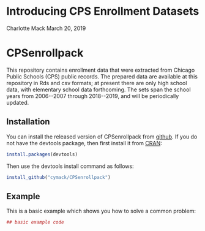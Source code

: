 Introducing CPS Enrollment Datasets
================
Charlotte Mack
March 20, 2019

<!-- README.md is generated from README.Rmd. Please edit that file -->
CPSenrollpack
=============

This repository contains enrollment data that were extracted from Chicago Public Schools (CPS) public records. The prepared data are available at this repository in Rds and csv formats; at present there are only high school data, with elementary school data forthcoming. The sets span the school years from 2006--2007 through 2018--2019, and will be periodically updated.

Installation
------------

You can install the released version of CPSenrollpack from [github](https://github.com/cymack/CPSenrollpack). If you do not have the devtools package, then first install it from [CRAN](https://cran.r-project.org/):

``` r
install.packages(devtools)
```

Then use the devtools install command as follows:

``` r
install_github("cymack/CPSenrollpack")
```

Example
-------

This is a basic example which shows you how to solve a common problem:

``` r
## basic example code
```

